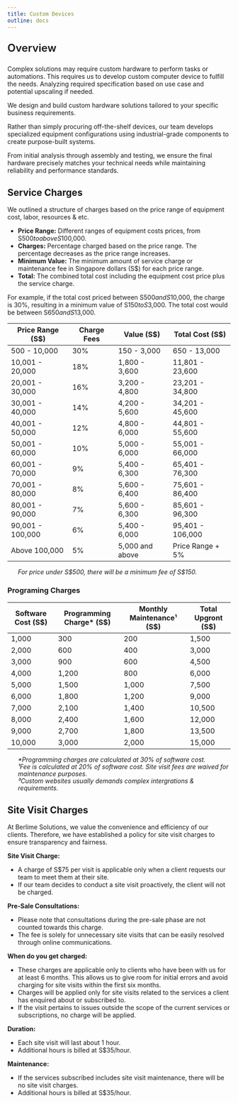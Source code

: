 ```yaml
---
title: Custom Devices
outline: docs
---
```


<p style="font-size: 24px; font-weight: 600">Overview</p>

Complex solutions may require custom hardware to perform tasks or automations. This requires us to develop custom computer device to fulfill the needs. Analyzing required specification based on use case and potential upscaling if needed.

We design and build custom hardware solutions tailored to your specific business requirements.

Rather than simply procuring off-the-shelf devices, our team develops specialized equipment configurations using industrial-grade components to create purpose-built systems.

From initial analysis through assembly and testing, we ensure the final hardware precisely matches your technical needs while maintaining reliability and performance standards.




## Service Charges

We outlined a structure of charges based on the price range of equipment cost, labor, resources & etc.

- **Price Range:** Different ranges of equipment costs prices, from S$500 to above S$100,000.
- **Charges:** Percentage charged based on the price range. The percentage decreases as the price range increases.
- **Minimum Value:** The minimum amount of service charge or maintenance fee in Singapore dollars (S$) for each price range.
- **Total:** The combined total cost including the equipment cost price plus the service charge.

For example, if the total cost priced between S$500 and S$10,000, the charge is 30%, resulting in a minimum value of S$150 to S$3,000. The total cost would be between S$650 and S$13,000.

| Price Range (S$)     | Charge Fees | Value (S$)        | Total Cost (S$)      |
| ------------------- | ----------- | ---------------- | ------------------- |
| 500 - 10,000        | 30%         | 150 - 3,000      | 650 - 13,000        |
| 10,001 - 20,000     | 18%         | 1,800 - 3,600    | 11,801 - 23,600     |
| 20,001 - 30,000     | 16%         | 3,200 - 4,800    | 23,201 - 34,800     |
| 30,001 - 40,000     | 14%         | 4,200 - 5,600    | 34,201 - 45,600     |
| 40,001 - 50,000     | 12%         | 4,800 - 6,000    | 44,801 - 55,600     |
| 50,001 - 60,000     | 10%         | 5,000 - 6,000    | 55,001 - 66,000     |
| 60,001 - 70,000     | 9%          | 5,400 - 6,300    | 65,401 - 76,300     |
| 70,001 - 80,000     | 8%          | 5,600 - 6,400    | 75,601 - 86,400     |
| 80,001 - 90,000     | 7%          | 5,600 - 6,300    | 85,601 - 96,300     |
| 90,001 - 100,000    | 6%          | 5,400 - 6,000    | 95,401 - 106,000    |
| Above 100,000       | 5%          | 5,000 and above  | Price Range + 5%     |

<ul style="color: inherit; font-size: 14px; line-height: 1rem; list-style-type: none">

  <li><i>For price under S$500, there will be a minimum fee of S$150.</i></li>
</ul>


### Programing Charges
| Software Cost (S$) | Programming Charge* (S$) | Monthly Maintenance¹ (S$) | Total Upgront (S$) |
| ----------------- | ---------------------- | ------------------- | ---------- |
| 1,000             | 300                    | 200                 | 1,500      |
| 2,000             | 600                    | 400                 | 3,000      |
| 3,000             | 900                    | 600                 | 4,500      |
| 4,000             | 1,200                  | 800                 | 6,000      |
| 5,000             | 1,500                  | 1,000               | 7,500      |
| 6,000             | 1,800                  | 1,200               | 9,000      |
| 7,000             | 2,100                  | 1,400               | 10,500     |
| 8,000             | 2,400                  | 1,600               | 12,000     |
| 9,000             | 2,700                  | 1,800               | 13,500     |
| 10,000            | 3,000                  | 2,000               | 15,000     |

<ul style="color: inherit; font-size: 14px; line-height: 1rem; list-style-type: none">

  <li><i>*Programming charges are calculated at 30% of software cost.</i></li>
  <li><i>¹Fee is calculated at 20% of software cost. Site visit fees are waived for maintenance purposes.</i></li>
  <li><i>³Custom websites usually demands complex intergrations & requirements.</i></li>
</ul>

## Site Visit Charges

At Berlime Solutions, we value the convenience and efficiency of our clients. Therefore, we have established a policy for site visit charges to ensure transparency and fairness.

**Site Visit Charge:**

- A charge of S$75 per visit is applicable only when a client requests our team to meet them at their site.
- If our team decides to conduct a site visit proactively, the client will not be charged.

**Pre-Sale Consultations:**

- Please note that consultations during the pre-sale phase are not counted towards this charge.
- The  fee is solely for unnecessary site visits that can be easily resolved through online communications.

**When do you get charged:**

- These charges are applicable only to clients who have been with us for at least 6 months. This allows us to give room for initial errors and avoid charging for site visits within the first six months.
- Charges will be applied only for site visits related to the services a client has enquired about or subscribed to.
- If the visit pertains to issues outside the scope of the current services or subscriptions, no charge will be applied.

**Duration:**

- Each site visit will last about 1 hour.
- Additional hours is billed at S$35/hour.

**Maintenance:**

- If the services subscribed includes site visit maintenance, there will be no site visit charges.
- Additional hours is billed at S$35/hour.